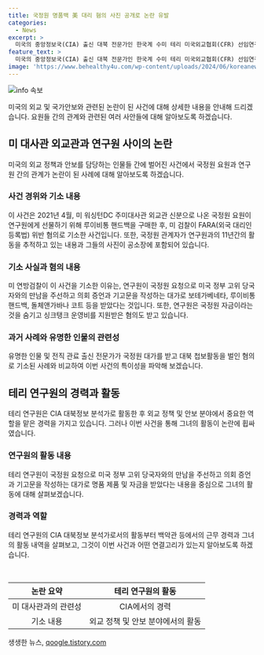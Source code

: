 ```yaml
---
title: 국정원 명품백 美 대리 혐의 사진 공개로 논란 유발
categories:
  - News
excerpt: >
  미국의 중앙정보국(CIA) 출신 대북 전문가인 한국계 수미 테리 미국외교협회(CFR) 선임연구원이 외국 대리인등록법(FARA) 위반 혐의로 기소된 사건이 논란을 빚고 있다. 국정원 요원이 선물하기 위해 루이비통 핸드백을 구매하고 수미 테리 연구원에게 보낸 것으로 밝혀졌으며, 연방검찰 공소장에는 수사 내용과 관련된 다양한 증거가 포함되어 있다. 이 사건은 한미관계와 관련된 민감한 이슈로 두고 관심을 모으고 있다.
feature_text: >
  미국의 중앙정보국(CIA) 출신 대북 전문가인 한국계 수미 테리 미국외교협회(CFR) 선임연구원이 외국 대리인등록법(FARA) 위반 혐의로 기소된 사건이 논란을 빚고 있다. 국정원 요원이 선물하기 위해 루이비통 핸드백을 구매하고 수미 테리 연구원에게 보낸 것으로 밝혀졌으며, 연방검찰 공소장에는 수사 내용과 관련된 다양한 증거가 포함되어 있다. 이 사건은 한미관계와 관련된 민감한 이슈로 두고 관심을 모으고 있다.
image: 'https://www.behealthy4u.com/wp-content/uploads/2024/06/koreanews.jpg'
---
```


<p><img src="https://www.behealthy4u.com/wp-content/uploads/2024/06/koreanews.jpg" alt="info 속보" /></p>

<p data-ke-size="size16">미국의 외교 및 국가안보와 관련된 논란이 된 사건에 대해 상세한 내용을 안내해 드리겠습니다. 요원들 간의 관계와 관련된 여러 사안들에 대해 알아보도록 하겠습니다.</p>

<h2 data-ke-size="size26">미 대사관 외교관과 연구원 사이의 논란</h2>

<p data-ke-size="size16">미국의 외교 정책과 안보를 담당하는 인물들 간에 벌어진 사건에서 국정원 요원과 연구원 간의 관계가 논란이 된 사례에 대해 알아보도록 하겠습니다.</p>

<h3><b>사건 경위와 기소 내용</b></h3>

<p data-ke-size="size16">이 사건은 2021년 4월, 미 워싱턴DC 주미대사관 외교관 신분으로 나온 국정원 요원이 연구원에게 선물하기 위해 루이비통 핸드백을 구매한 후, 미 검찰이 FARA(외국 대리인등록법) 위반 혐의로 기소한 사건입니다. 또한, 국정원 관계자가 연구원과의 11년간의 활동을 추적하고 있는 내용과 그들의 사진이 공소장에 포함되어 있습니다.</p>

<h3><b>기소 사실과 혐의 내용</b></h3>

<p data-ke-size="size16">미 연방검찰이 이 사건을 기소한 이유는, 연구원이 국정원 요청으로 미국 정부 고위 당국자와의 만남을 주선하고 의회 증언과 기고문을 작성하는 대가로 보테가베네타, 루이비통 핸드백, 돌체앤가바나 코트 등을 받았다는 것입니다. 또한, 연구원은 국정원 자금이라는 것을 숨기고 싱크탱크 운영비를 지원받은 혐의도 받고 있습니다.</p>

<h3><b>과거 사례와 유명한 인물의 관련성</b></h3>

<p data-ke-size="size16">유명한 인물 및 전직 관료 출신 전문가가 국정원 대가를 받고 대북 첩보활동을 벌인 혐의로 기소된 사례와 비교하여 이번 사건의 특이성을 파악해 보겠습니다.</p>

<h2 data-ke-size="size26">테리 연구원의 경력과 활동</h2>

<p data-ke-size="size16">테리 연구원은 CIA 대북정보 분석가로 활동한 후 외교 정책 및 안보 분야에서 중요한 역할을 맡은 경력을 가지고 있습니다. 그러나 이번 사건을 통해 그녀의 활동이 논란에 휩싸였습니다.</p>

<h3><b>연구원의 활동 내용</b></h3>

<p data-ke-size="size16">테리 연구원이 국정원 요청으로 미국 정부 고위 당국자와의 만남을 주선하고 의회 증언과 기고문을 작성하는 대가로 명품 제품 및 자금을 받았다는 내용을 중심으로 그녀의 활동에 대해 살펴보겠습니다.</p>

<h3><b>경력과 역할</b></h3>

<p data-ke-size="size16">테리 연구원의 CIA 대북정보 분석가로서의 활동부터 백악관 등에서의 근무 경력과 그녀의 활동 내역을 살펴보고, 그것이 이번 사건과 어떤 연결고리가 있는지 알아보도록 하겠습니다.</p>

<p data-ke-size="size16">&nbsp;</p>

<table>
    <thead>
        <tr>
            <th style="text-align: center;">논란 요약</th>
            <th style="text-align: center;">테리 연구원의 활동</th>
        </tr>
    </thead>
    <tbody>
        <tr>
            <td style="text-align: center;">미 대사관과의 관련성</td>
            <td style="text-align: center;">CIA에서의 경력</td>
        </tr>
        <tr>
            <td style="text-align: center;">기소 내용</td>
            <td style="text-align: center;">외교 정책 및 안보 분야에서의 활동</td>
        </tr>
    </tbody>
</table>
생생한 뉴스, <a href="https://qoogle.tistory.com" rel="dofollow">qoogle.tistory.com</a>


